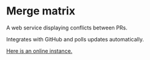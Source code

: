 # Merge matrix

A web service displaying conflicts between PRs.

Integrates with GitHub and polls updates automatically.

[Here is an online instance.](http://mm.3.141.ovh/)
